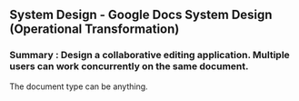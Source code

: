 ## System Design - Google Docs System Design (Operational Transformation)

### Summary : Design a collaborative editing application.  Multiple users can work concurrently on the same document.  
The document type can be anything.

